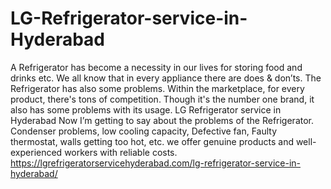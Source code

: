 # LG-Refrigerator-service-in-Hyderabad
 A Refrigerator has become a necessity in our lives for storing food and drinks etc. We all know that in every appliance there are does &amp; don’ts. The Refrigerator has also some problems. Within the marketplace, for every product, there's tons of competition. Though it's the number one brand, it also has some problems with its usage. LG Refrigerator service in Hyderabad Now I’m getting to say about the problems of the Refrigerator. Condenser problems, low cooling capacity, Defective fan, Faulty thermostat, walls getting too hot, etc. we offer genuine products and well-experienced workers with reliable costs.     https://lgrefrigeratorservicehyderabad.com/lg-refrigerator-service-in-hyderabad/
